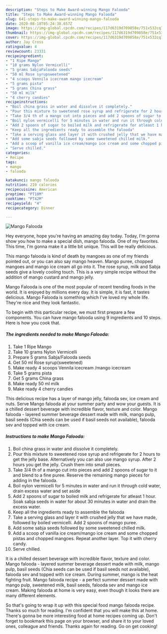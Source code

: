 ```yaml
---
description: "Steps to Make Award-winning Mango Falooda"
title: "Steps to Make Award-winning Mango Falooda"
slug: 641-steps-to-make-award-winning-mango-falooda
date: 2020-08-18T05:24:38.657Z
image: https://img-global.cpcdn.com/recipes/117d6319d709858e/751x532cq70/mango-falooda-recipe-main-photo.jpg
thumbnail: https://img-global.cpcdn.com/recipes/117d6319d709858e/751x532cq70/mango-falooda-recipe-main-photo.jpg
cover: https://img-global.cpcdn.com/recipes/117d6319d709858e/751x532cq70/mango-falooda-recipe-main-photo.jpg
author: Jay Cross
ratingvalue: 4
reviewcount: 23331
recipeingredient:
- "1 Ripe Mango"
- "10 grams Nylon Vermicelli"
- "5 grams SabjaFalooda seeds"
- "50 ml Rose syrupsweetened"
- "4 scoops Vennila icecream mango icecream"
- "5 grams pista"
- "5 grams China grass"
- "50 ml milk"
- "4 cherry candies"
recipeinstructions:
- "Boil china grass in water and dissolve it completely."
- "Pour this mixture to sweetened rose syrup and refrigerate for 2 hours to get the jelly base. Alternatively you can also use mango syrup. After 2 hours you get the jelly. Crush them into small pieces."
- "Take 3/4 th of a mango cut into pieces and add 2 spoons of sugar to it and blend to a fine puree. Reserve the remaining mango pieces for adding in the falooda."
- "Boil nylon vermicelli for 5 minutes in water and run it through cold water, drain excess water and set aside"
- "Add 2 spoons of sugar to boiled milk and refrigerate for atleast 1 hour. Soak sabja seeds in water for about 30 minutes in water and drain the excess water."
- "Keep all the ingredients ready to assemble the falooda"
- "Take a serving glass and layer it with crushed jelly that we have made, followed by boiled vermicelli. Add 2 spoons of mango puree."
- "Add some sabja seeds followed by some sweetened chilled milk."
- "Add a scoop of vanilla ice cream/mango ice cream and some chopped pistas and chopped mangoes. Repeat another layer. Top it with cherry candy."
- "Serve chilled."
categories:
- Recipe
tags:
- mango
- falooda

katakunci: mango falooda 
nutrition: 219 calories
recipecuisine: American
preptime: "PT10M"
cooktime: "PT42M"
recipeyield: "4"
recipecategory: Dinner

---
```



![Mango Falooda](https://img-global.cpcdn.com/recipes/117d6319d709858e/751x532cq70/mango-falooda-recipe-main-photo.jpg)

Hey everyone, hope you're having an amazing day today. Today, I'm gonna show you how to make a special dish, mango falooda. One of my favorites. This time, I'm gonna make it a little bit unique. This will be really delicious.

This mango falooda is kind of death by mangoes as one of my friends pointed out, or you can also say mango heaven. Mango puree, chopped mangoes and mango ice cream all go into it. The rose syrup, milk and Sabja seeds give a lovely cooling touch. This is a very simple recipe without the addition of mango custard and mango jelly.

Mango Falooda is one of the most popular of recent trending foods in the world. It is enjoyed by millions every day. It is simple, it is fast, it tastes delicious. Mango Falooda is something which I've loved my whole life. They're nice and they look fantastic.


To begin with this particular recipe, we must first prepare a few components. You can have mango falooda using 9 ingredients and 10 steps. Here is how you cook that.

<!--inarticleads1-->

##### The ingredients needed to make Mango Falooda:

1. Take 1 Ripe Mango
1. Take 10 grams Nylon Vermicelli
1. Prepare 5 grams Sabja/Falooda seeds
1. Get 50 ml Rose syrup(sweetened)
1. Make ready 4 scoops Vennila icecream /mango icecream
1. Take 5 grams pista
1. Get 5 grams China grass
1. Make ready 50 ml milk
1. Make ready 4 cherry candies


This delicious recipe has a layer of mango jelly, falooda sev, ice cream and nuts. Serve Mango falooda at your summer party and wow your guests. It is a chilled dessert beverage with incredible flavor, texture and color. Mango falooda - layered summer beverage dessert made with milk, mango pulp, basil seeds (Chia seeds can be used if basil seeds not available), falooda sev and topped with ice cream. 

<!--inarticleads2-->

##### Instructions to make Mango Falooda:

1. Boil china grass in water and dissolve it completely.
1. Pour this mixture to sweetened rose syrup and refrigerate for 2 hours to get the jelly base. Alternatively you can also use mango syrup. After 2 hours you get the jelly. Crush them into small pieces.
1. Take 3/4 th of a mango cut into pieces and add 2 spoons of sugar to it and blend to a fine puree. Reserve the remaining mango pieces for adding in the falooda.
1. Boil nylon vermicelli for 5 minutes in water and run it through cold water, drain excess water and set aside
1. Add 2 spoons of sugar to boiled milk and refrigerate for atleast 1 hour. Soak sabja seeds in water for about 30 minutes in water and drain the excess water.
1. Keep all the ingredients ready to assemble the falooda
1. Take a serving glass and layer it with crushed jelly that we have made, followed by boiled vermicelli. Add 2 spoons of mango puree.
1. Add some sabja seeds followed by some sweetened chilled milk.
1. Add a scoop of vanilla ice cream/mango ice cream and some chopped pistas and chopped mangoes. Repeat another layer. Top it with cherry candy.
1. Serve chilled.


It is a chilled dessert beverage with incredible flavor, texture and color. Mango falooda - layered summer beverage dessert made with milk, mango pulp, basil seeds (Chia seeds can be used if basil seeds not available), falooda sev and topped with ice cream. During summer, mango is the heat fighting fruit. Mango falooda recipe - a perfect summer dessert made with mango pulp, sweetened milk, basil seeds, falooda sev and mango ice cream. Making falooda at home is very easy, even though it looks there are many different elements. 

So that's going to wrap it up with this special food mango falooda recipe. Thanks so much for reading. I'm confident that you will make this at home. There's gonna be more interesting food at home recipes coming up. Don't forget to bookmark this page on your browser, and share it to your loved ones, colleague and friends. Thanks again for reading. Go on get cooking!
